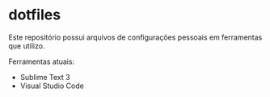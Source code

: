 # dotfiles

Este repositório possui arquivos de configurações pessoais em ferramentas que utilizo.

Ferramentas atuais:
  - Sublime Text 3
  - Visual Studio Code